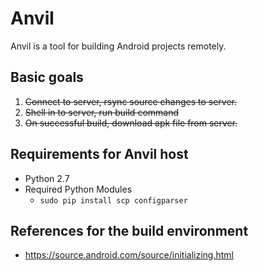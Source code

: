 # Anvil

Anvil is a tool for building Android projects remotely.

## Basic goals

  1) ~~Connect to server, rsync source changes to server.~~
  2) ~~Shell in to server, run build command~~
  3) ~~On successful build, download apk file from server.~~

## Requirements for Anvil host

  * Python 2.7
  * Required Python Modules
    * `sudo pip install scp configparser`

## References for the build environment

 * https://source.android.com/source/initializing.html